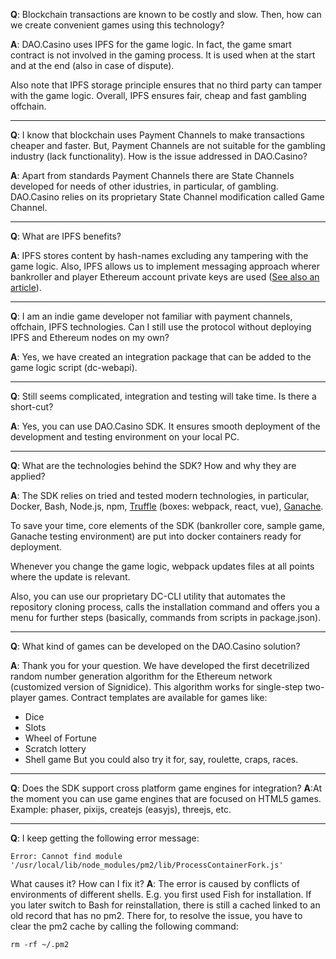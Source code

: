 **Q**: Blockchain transactions are known to be costly and slow. Then, how can we create convenient games using this technology?

**A**: DAO.Casino uses IPFS for the game logic. In fact, the game smart contract is not involved in the gaming process. It is used when at the start and at the end (also in case of dispute). 

Also note that IPFS storage principle ensures that no third party can tamper with the game logic.
Overall, IPFS ensures fair, cheap and fast gambling offchain.

***
**Q**: I know that blockchain uses Payment Channels to make transactions cheaper and faster. But, Payment Channels are not suitable for the gambling industry (lack functionality). How is the issue addressed in DAO.Casino?

**A**: Apart from standards Payment Channels there are State Channels developed for needs of other idustries, in particular, of gambling. DAO.Casino relies on its proprietary State Channel modification called Game Channel. 

***

**Q**: What are IPFS benefits?

**A**: IPFS stores content by hash-names excluding any tampering with the game logic. Also, IPFS allows us to implement messaging approach wherer bankroller and player Ethereum account private keys are used ([See also an article](https://ipfs.io/blog/25-pubsub/ )). 

***

**Q**: I am an indie game developer not familiar with payment channels, offchain, IPFS technologies. Can I still use the protocol without deploying IPFS and Ethereum nodes on my own?

**A**: Yes, we have created an integration package that can be added to the game logic script (dc-webapi).

***
**Q**: Still seems complicated, integration and testing will take time. Is there a short-cut?

**A**: Yes, you can use DAO.Casino SDK. It ensures smooth deployment of the development and testing environment on your local PC.

***

**Q**: What are the technologies behind the SDK? How and why they are applied?

**A**: The SDK relies on tried and tested modern technologies, in particular, Docker, Bash, Node.js, npm, [Truffle](https://github.com/trufflesuite/truffle) (boxes: webpack, react, vue), [Ganache]( https://github.com/trufflesuite/ganache-cli).

To save your time, core elements of the SDK (bankroller core, sample game, Ganache testing environment) are put into docker containers ready for deployment. 

Whenever you change the game logic, webpack updates files at all points where the update is relevant. 

Also, you can use our proprietary DC-CLI utility that automates the repository cloning process, calls the installation command and offers you a menu for further steps (basically, commands from scripts in package.json).
***
**Q**: What kind of games can be developed on the DAO.Casino solution?

**A**: Thank you for your question. We have developed the first decetrilized random number generation algorithm for the Ethereum network (customized version of Signidice). This algorithm works for single-step two-player games. Contract templates are available for games like:
- Dice
- Slots
- Wheel of Fortune
- Scratch lottery
- Shell game
But you could also try it for, say, roulette, craps, races.
***
**Q**: Does the SDK support cross platform game engines for integration?
**A**:At the moment you can use game engines that are focused on HTML5 games. Example: phaser, pixijs, createjs (easyjs), threejs, etc.
***
**Q**: I keep getting the following error message:

```Error: Cannot find module '/usr/local/lib/node_modules/pm2/lib/ProcessContainerFork.js' ```

What causes it? How can I fix it?
**A**: The error is caused by conflicts of environments of different shells. E.g. you first used Fish for installation. If you later switch to Bash for reinstallation, there is still a cached linked to an old record that has no pm2. There for, to resolve the issue, you have to clear the pm2 cache by calling the following command:

```rm -rf ~/.pm2```
